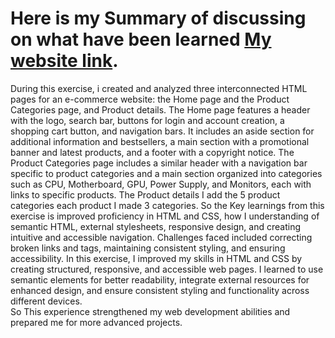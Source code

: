# Here is my Summary of discussing on what have been learned [My website link](https://catiiqi.github.io/Lab3/).
During this exercise, i created and analyzed three interconnected HTML pages for an e-commerce website: the Home page and the Product Categories page, and Product details.
The Home page features a header with the logo, search bar, buttons for login and account creation, a shopping cart button, 
and navigation bars. It includes an aside section for additional information and bestsellers, 
a main section with a promotional banner and latest products, and a footer with a copyright notice.
The Product Categories page includes a similar header with a navigation bar specific to product categories and a main section organized into categories such as CPU, 
Motherboard, GPU, Power Supply, and Monitors, each with links to specific products.
The Product details I add the 5 product categories each product I made 3 categories.
So the Key learnings from this exercise is  improved proficiency in HTML and CSS, 
how I understanding of semantic HTML, external stylesheets, responsive design, and creating intuitive and accessible navigation. 
Challenges faced included correcting broken links and tags, maintaining consistent styling, and ensuring accessibility.
In this exercise, I improved my skills in HTML and CSS by creating structured, responsive, and accessible web pages. 
I learned to use semantic elements for better readability, integrate external resources for enhanced design, and ensure consistent styling and functionality across different devices.  
So This experience strengthened my web development abilities and prepared me for more advanced projects.



